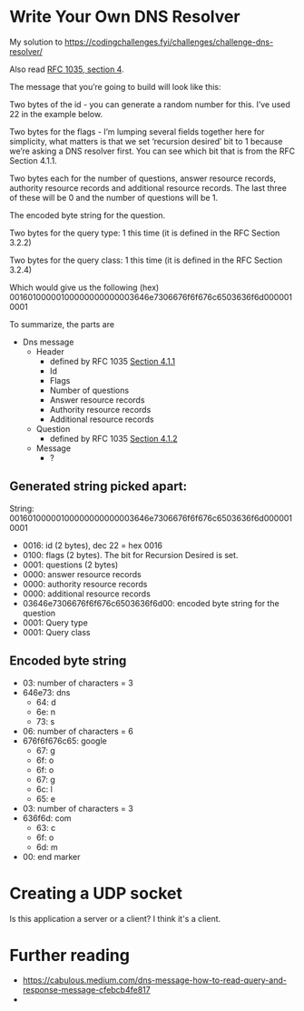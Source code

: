 # Write Your Own DNS Resolver

My solution to https://codingchallenges.fyi/challenges/challenge-dns-resolver/ 

Also read [RFC 1035, section 
4](https://datatracker.ietf.org/doc/html/rfc1035#section-4).

The message that you’re going to build will look like this:

Two bytes of the id - you can generate a random number for this. I’ve used 22 in the example below.

Two bytes for the flags - I’m lumping several fields together here for simplicity, what matters is that we set ‘recursion desired’ bit to 1 because we’re asking a DNS resolver first. You can see which bit that is from the RFC Section 4.1.1.

Two bytes each for the number of questions, answer resource records, authority resource records and additional resource records. The last three of these will be 0 and the number of questions will be 1.

The encoded byte string for the question.

Two bytes for the query type: 1 this time (it is defined in the RFC Section 3.2.2)

Two bytes for the query class: 1 this time (it is defined in the RFC Section 3.2.4)

Which would give us the following (hex) 00160100000100000000000003646e7306676f6f676c6503636f6d0000010001

To summarize, the parts are

- Dns message
  - Header
    - defined by RFC 1035 [Section 4.1.1](https://datatracker.ietf.org/doc/html/rfc1035#section-4.1.1)
    - Id
    - Flags
    - Number of questions
    - Answer resource records
    - Authority resource records
    - Additional resource records
  - Question
    - defined by RFC 1035 [Section 
      4.1.2](https://datatracker.ietf.org/doc/html/rfc1035#section-4.1.2)
  - Message
    - ?

## Generated string picked apart:

String: 00160100000100000000000003646e7306676f6f676c6503636f6d0000010001

- 0016: id (2 bytes), dec 22 = hex 0016
- 0100: flags (2 bytes). The bit for Recursion Desired is set.
- 0001: questions (2 bytes)
- 0000: answer resource records
- 0000: authority resource records
- 0000: additional resource records
- 03646e7306676f6f676c6503636f6d00: encoded byte string for the question
- 0001: Query type
- 0001: Query class

## Encoded byte string

- 03: number of characters = 3
- 646e73: dns 
  - 64: d
  - 6e: n
  - 73: s
- 06: number of characters = 6
- 676f6f676c65: google
  - 67: g
  - 6f: o
  - 6f: o
  - 67: g
  - 6c: l
  - 65: e
- 03: number of characters = 3
- 636f6d: com
  - 63: c
  - 6f: o
  - 6d: m
- 00: end marker

# Creating a UDP socket

Is this application a server or a client? I think it's a client.

# Further reading
 * https://cabulous.medium.com/dns-message-how-to-read-query-and-response-message-cfebcb4fe817
 * 